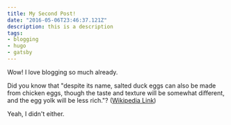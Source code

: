 ```yaml
---
title: My Second Post!
date: "2016-05-06T23:46:37.121Z"
description: this is a description
tags:
- blogging
- hugo
- gatsby
---
```


Wow! I love blogging so much already.

Did you know that "despite its name, salted duck eggs can also be made from
chicken eggs, though the taste and texture will be somewhat different, and the
egg yolk will be less rich."?
([Wikipedia Link](http://en.wikipedia.org/wiki/Salted_duck_egg))

Yeah, I didn't either.
